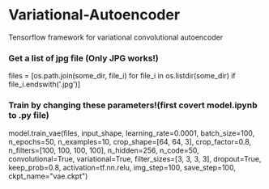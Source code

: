# Variational-Autoencoder
Tensorflow framework for variational convolutional autoencoder


### Get a list of jpg file (Only JPG works!)
files = [os.path.join(some_dir, file_i) for file_i in os.listdir(some_dir) if file_i.endswith('.jpg')]

### Train by changing these parameters!(first covert model.ipynb to .py file)
model.train_vae(files,
              input_shape,
              learning_rate=0.0001,
              batch_size=100,
              n_epochs=50,
              n_examples=10,
              crop_shape=[64, 64, 3],
              crop_factor=0.8,
              n_filters=[100, 100, 100, 100],
              n_hidden=256,
              n_code=50,
              convolutional=True,
              variational=True,
              filter_sizes=[3, 3, 3, 3],
              dropout=True,
              keep_prob=0.8,
              activation=tf.nn.relu,
              img_step=100,
              save_step=100,
              ckpt_name="vae.ckpt")
